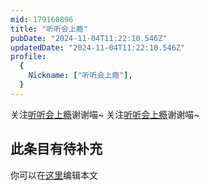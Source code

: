 ```yaml
---
mid: 179160896
title: "听听会上瘾"
pubDate: "2024-11-04T11:22:10.546Z"
updatedDate: "2024-11-04T11:22:10.546Z"
profile:
  {
    Nickname: ["听听会上瘾"],
  }
---
```


关注[听听会上瘾](https://space.bilibili.com/179160896)谢谢喵~ 关注[听听会上瘾](https://space.bilibili.com/179160896)谢谢喵~

## 此条目有待补充
你可以在[这里](https://github.com/Yuhanawa/VTuber.ICU/edit/master/src/content/v/听听会上瘾/index.md)编辑本文
